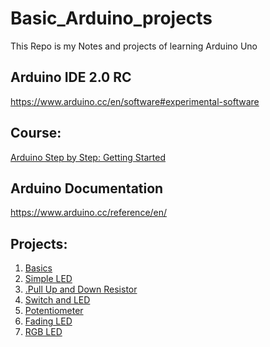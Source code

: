 # Basic_Arduino_projects
This Repo is my Notes and projects of learning Arduino Uno

## Arduino IDE 2.0 RC
https://www.arduino.cc/en/software#experimental-software

## Course:
<a href="https://www.udemy.com/course/arduino-sbs-17gs/">Arduino Step by Step: Getting Started</a>

## Arduino Documentation
https://www.arduino.cc/reference/en/

## Projects:
<ol>
<li><a href="https://github.com/BasmaElhoseny01/Basic_Arduino_projects/tree/main/0.Basics">Basics</a></li>
<li><a href="https://github.com/BasmaElhoseny01/Basic_Arduino_projects/tree/main/1.Simple_LED">Simple LED</a></li>
<li><a href="https://github.com/BasmaElhoseny01/Basic_Arduino_projects/tree/main/2.Pull_Up_and_Down_Resistor">.Pull Up and Down Resistor</a></li>
<li><a href="https://github.com/BasmaElhoseny01/Basic_Arduino_projects/tree/main/3.Switch_and_LED">Switch and LED</a></li>
<li><a href="https://github.com/BasmaElhoseny01/Basic_Arduino_projects/tree/main/1.Simple_LED">Potentiometer</a></li>
<li><a href="https://github.com/BasmaElhoseny01/Basic_Arduino_projects/tree/main/5.Fading%20LED">Fading LED</a></li>
<li><a href="https://github.com/BasmaElhoseny01/Basic_Arduino_projects/tree/main/6.RGB%20LED">RGB LED</a></li>
</ol>
